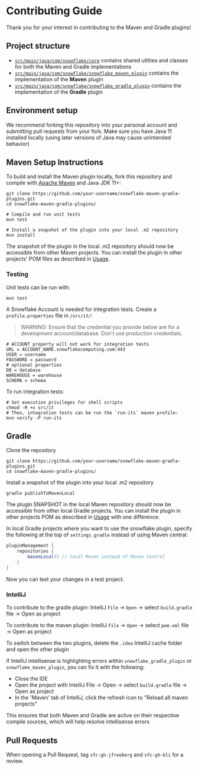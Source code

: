 # Contributing Guide

Thank you for your interest in contributing to the Maven and Gradle plugins! 

## Project structure

- [`src/main/java/com/snowflake/core`](src/main/java/com/snowflake/core) contains shared utlities and classes for both the Maven and Gradle implementations
- [`src/main/java/com/snowflake/snowflake_maven_plugin`](src/main/java/com/snowflake/snowflake_maven_plugin) contains the implementation of the **Maven** plugin
- [`src/main/java/com/snowflake/snowflake_gradle_plugin`](src/main/java/com/snowflake/snowflake_gradle_plugin) contains the implementation of the **Gradle** plugin

## Environment setup

We recommend forking this repository into your personal account and submitting pull requests from your fork. Make sure you have Java 11 installed locally (using later versions of Java may cause unintended behavior)

## Maven Setup Instructions

To build and install the Maven plugin locally, fork  this repository and compile with [Apache Maven](https://maven.apache.org) and Java JDK 11+:

```shell
git clone https://github.com/your-username/snowflake-maven-gradle-plugins.git
cd snowflake-maven-gradle-plugins/

# Compile and run unit tests
mvn test

# Install a snapshot of the plugin into your local .m2 repository
mvn install
```

The snapshot of the plugin in the local .m2 repository should now be accessible from other Maven projects.
You can install the plugin in other projects' POM files as described in [Usage](README.md#usage-maven).

### Testing

Unit tests can be run with: 

```shell
mvn test
```

A Snowflake Account is needed for integration tests. Create a `profile.properties` file in `/src/it/`:

> WARNING: Ensure that the credential you provide below are for a development account/database. Don't use production credentials.
  
```properties
# ACCOUNT property will not work for integration tests
URL = ACCOUNT_NAME.snowflakecomputing.com:443
USER = username
PASSWORD = password
# optional properties
DB = database
WAREHOUSE = warehouse
SCHEMA = schema
```

To run integration tests: 
```shell
# Set execution privileges for shell scripts
chmod -R +x src/it 
# Then, integration tests can be run the `run-its` maven profile:
mvn verify -P run-its
```

## Gradle

Clone the repository

```shell
git clone https://github.com/your-username/snowflake-maven-gradle-plugins.git
cd snowflake-maven-gradle-plugins/
```

Install a snapshot of the plugin into your local .m2 repository

```shell
gradle publishToMavenLocal
```

The plugin SNAPSHOT in the local Maven repository should now be accessible from other local Gradle projects.
You can install the plugin in other projects POM as described in [Usage](README.md#usage-gradle) with one difference:

In local Gradle projects where you want to use the snowflake plugin, specify the following at the top of `settings.gradle` instead of using Maven central:

```groovy
pluginManagement {
    repositories {
        mavenLocal() // local Maven instead of Maven Central
    }
}
```

Now you can test your changes in a test project.

### IntelliJ

To contribute to the gradle plugin:
IntelliJ `File` -> `Open` -> select `build.gradle` file -> Open as project

To contribute to the maven plugin:
IntelliJ `File` -> `Open` -> select `pom.xml` file -> Open as project

To switch between the two plugins, delete the `.idea` IntelliJ cache folder and open the other plugin

If IntelliJ intellisense is highlighting errors within `snowflake_gradle_plugin` or `snowflake_maven_plugin`, you can fix it with the following:

- Close the IDE
- Open the project with IntelliJ File -> Open -> select `build.gradle` file -> Open as project
- In the 'Maven' tab of IntelliJ, click the refresh icon to "Reload all maven projects"

This ensures that both Maven and Gradle are active on their respective compile sources, which will help resolve intellisense errors

## Pull Requests

When opening a Pull Request, tag `sfc-gh-jfreeberg` and `sfc-gh-bli` for a review.
